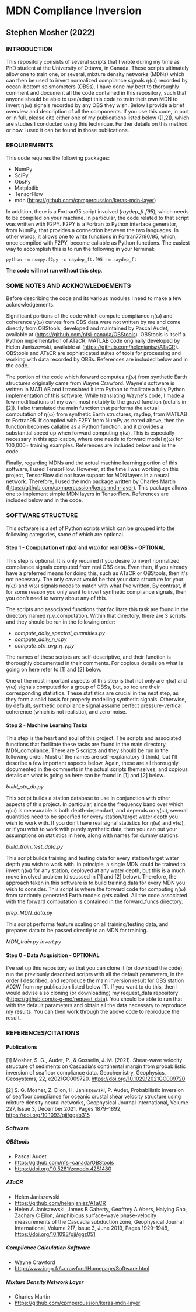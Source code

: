 # MDN Compliance Inversion
## Stephen Mosher (2022)

### INTRODUCTION

This repository consists of several scripts that I wrote during my time as PhD student at the University of Ottawa, in Canada. These scripts ultimately allow one to train one, or several, mixture density networks (MDNs) which can then be used to invert normalized compliance signals η(ω) recorded by ocean-bottom seismometers (OBSs). I have done my best to thoroughly comment and document all the code contained in this repository, such that anyone should be able to use/adapt this code to train their own MDN to invert η(ω) signals recorded by any OBS they wish. Below I provide a brief overview and description of all the components. If you use this code, in part or in full, please cite either one of my publications listed below ([1,2]), which are studies I conducted using this technique. Further details on this method or how I used it can be found in those publications.

### REQUIREMENTS

This code requires the following packages:

- NumPy
- SciPy
- ObsPy
- Matplotlib
- TensorFlow
- mdn (https://github.com/cpmpercussion/keras-mdn-layer)

In addition, there is a Fortran95 script involved (*raydep_ft.f95*), which needs to be compiled on your machine. In particular, the code related to that script was written with F2PY. F2PY is a Fortran to Python interface generator, from NumPy, that provides a connection between the two languages. In other words, it allows one to write functions in Fortran77/90/95, which, once compiled with F2PY, become callable as Python functions. The easiest way to accomplish this is to run the following in your terminal:

```
python -m numpy.f2py -c raydep_ft.f95 -m raydep_ft
```

**The code will not run without this step**.

### SOME NOTES AND ACKNOWLEDGEMENTS

Before describing the code and its various modules I need to make a few acknowledgements.

Significant portions of the code which compute compliance η(ω) and coherence γ(ω) curves from OBS data were not written by me and come directly from OBStools, developed and maintained by Pascal Audet, available at (https://github.com/nfsi-canada/OBStools). OBStools is itself a Python implementation of ATaCR, MATLAB code originally developed by Helen Janiszewski, available at (https://github.com/helenjanisz/ATaCR). OBStools and ATaCR are sophisticated suites of tools for processing and working with data recorded by OBSs. References are included below and in the code.

The portion of the code which forward computes η(ω) from synthetic Earth structures originally came from Wayne Crawford. Wayne's software is written in MATLAB and I translated it into Python to facilitate a fully Python implementation of this software. While translating Wayne's code, I made a few modifications of my own, most notably to the gravd function (details in [2]). I also translated the main function that performs the actual computation of η(ω) from synthetic Earth structures, raydep, from MATLAB to Fortran95. If compiled with F2PY from NumPy as noted above, then the function becomes callable as a Python function, and it provides a substantial speed up when forward computing η(ω). This is especially necessary in this application, where one needs to forward model η(ω) for 100,000+ training examples. References are included below and in the code.

Finally, regarding MDNs and the actual machine learning portion of this software, I used TensorFlow. However, at the time I was working on this project, TensorFlow did not have support for MDN layers in a neural network. Therefore, I used the mdn package written by Charles Martin (https://github.com/cpmpercussion/keras-mdn-layer). This package allows one to implement simple MDN layers in TensorFlow. References are included below and in the code.

### SOFTWARE STRUCTURE

This software is a set of Python scripts which can be grouped into the following categories, some of which are optional.

#### Step 1 - Computation of η(ω) and γ(ω) for real OBSs - OPTIONAL

This step is optional. It is only required if you desire to invert normalized compliance signals computed from real OBS data. Even then, if you already have a preferred means for doing this, such as ATaCR or OBStools, then it's not necessary. The only caveat would be that your data structure for your η(ω) and γ(ω) signals needs to match with what I've written. By contrast, if for some reason you only want to invert synthetic compliance signals, then you don't need to worry about any of this.

The scripts and associated functions that facilitate this task are found in the directory named η_γ_computation. Within that directory, there are 3 scripts and they should be run in the following order:

- *compute_daily_spectral_quantities.py*
- *compute_daily_η_γ.py*
- *compute_stn_avg_η_γ.py*

The names of these scripts are self-descriptive, and their function is thoroughly documented in their comments. For copious details on what is going on here refer to [1] and [2] below.

One of the most important aspects of this step is that not only are η(ω) and γ(ω) signals computed for a group of OBSs, but, so too are their corresponding statistics. These statistics are crucial in the next step, as they form a solid basis for properly modelling synthetic signals. Otherwise, by default, synthetic compliance signal assume perfect pressure-vertical coherence (which is not realistic), and zero-noise.

#### Step 2 - Machine Learning Tasks

This step is the heart and soul of this project. The scripts and associated functions that facilitate these tasks are found in the main directory, MDN_compliance. There are 5 scripts and they should be run in the following order. Most of the names are self-explanatory (I think), but I'll describe a few important aspects below. Again, these are all thoroughly documented in the comments in the actual scripts themselves, and copious details on what is going on here can be found in [1] and [2] below.

*build_stn_db.py*

This script builds a station database to use in conjunction with other aspects of this project. In particular, since the frequency band over which η(ω) is measurable is both depth-dependant, and depends on γ(ω), several quantities need to be specified for every station/target water depth you wish to work with. If you don't have real signal statistics for η(ω) and γ(ω), or if you wish to work with purely synthetic data, then you can put your assumptions on statistics in here, along with names for dummy stations.

*build_train_test_data.py*

This script builds training and testing data for every station/target water depth you wish to work with. In principle, a single MDN could be trained to invert η(ω) for any station, deployed at any water depth, but this is a much move involved problem (discussed in [1] and [2] below). Therefore, the approach taken in this software is to build training data for every MDN you wish to consider.
This script is where the forward code for computing η(ω) from randomly generated Earth models gets called. All the code associated with the forward computation is contained in the forward_funcs directory.

*prep_MDN_data.py*

This script performs feature scaling on all training/testing data, and prepares data to be passed directly to an MDN for training.

*MDN_train.py*
*invert.py*

#### Step 0 - Data Acquisition - OPTIONAL

I've set up this repository so that you can clone it (or download the code), run the previously described scripts with all the default parameters, in the order I described, and reproduce the main inversion result for OBS station A02W from my publication listed below [1]. If you want to do this, then I would advise also cloning (or downloading) my request_data repository (https://github.com/s-g-mo/request_data). You should be able to run that with the default parameters and obtain all the data necessary to reproduce my results. You can then work through the above code to reproduce the result.

### REFERENCES/CITATIONS

#### Publications

[1] Mosher, S. G., Audet, P., & Gosselin, J. M. (2021). Shear-wave velocity structure of sediments on Cascadia's continental margin from probabilistic inversion of seafloor compliance data. Geochemistry, Geophysics, Geosystems, 22, e2021GC009720. https://doi.org/10.1029/2021GC009720

[2] S. G. Mosher, Z. Eilon, H. Janiszewski, P. Audet, Probabilistic inversion of seafloor compliance for oceanic crustal shear velocity structure using mixture density neural networks, Geophysical Journal International, Volume 227, Issue 3, December 2021, Pages 1879–1892, https://doi.org/10.1093/gji/ggab315

#### Software

##### OBStools

  - Pascal Audet
  - https://github.com/nfsi-canada/OBStools
  - https://doi.org/10.5281/zenodo.4281480

##### ATaCR

  - Helen Janiszewski
  - https://github.com/helenjanisz/ATaCR
- Helen A Janiszewski, James B Gaherty, Geoffrey A Abers, Haiying Gao, Zachary C Eilon, Amphibious surface-wave phase-velocity measurements of the Cascadia subduction zone, Geophysical Journal International, Volume 217, Issue 3, June 2019, Pages 1929–1948, https://doi.org/10.1093/gji/ggz051

##### Compliance Calculation Software

  - Wayne Crawford
  - http://www.ipgp.fr/~crawford/Homepage/Software.html

##### Mixture Density Network Layer

  - Charles Martin
  - https://github.com/cpmpercussion/keras-mdn-layer